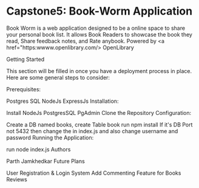 # Capstone5: Book-Worm Application

Book Worm is a web application designed to be a online space to share your personal book list. 
It allows Book Readers to showcase the book they read, Share feedback notes, and Rate anybook.
Powered by <a href="https:wwww.openlibrary.com/> OpenLibrary</a>

Getting Started

This section will be filled in once you have a deployment process in place. Here are some general steps to consider:

Prerequisites:

Postgres SQL
NodeJs
ExpressJs
Installation:

Install NodeJs PostgresSQL PgAdmin
Clone the Repository
Configuration:

Create a DB named books, create Table book
run npm install
If it's DB Port not 5432 then change the in index.js and also change username and password
Running the Application:

run node index.js
Authors

Parth Jamkhedkar
Future Plans

 User Registration & Login System
 Add Commenting Feature for Books Reviews
